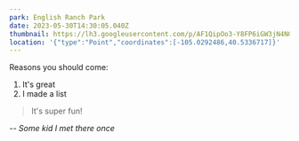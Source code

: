 ```yaml
---
park: English Ranch Park
date: 2023-05-30T14:30:05.040Z
thumbnail: https://lh3.googleusercontent.com/p/AF1QipOo3-Y8FP6iGW3jN4NG_iIqTqlY3SucedqNpwP1=s680-w680-h510
location: '{"type":"Point","coordinates":[-105.0292486,40.5336717]}'
---
```

Reasons you should come:

1. It's great
2. I made a list

> It's super fun!

*\-- Some kid I met there once*